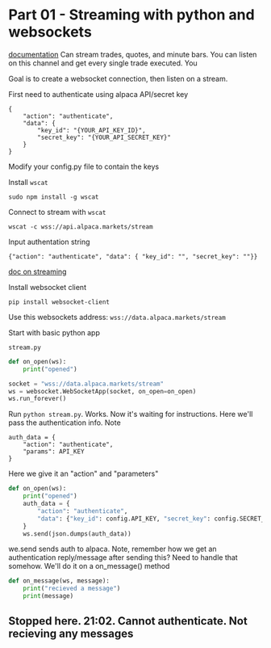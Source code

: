 # Part 01 - Streaming with python and websockets
[documentation](https://alpaca.markets/docs/api-documentation/api-v2/streaming/)
Can stream trades, quotes, and minute bars.  You can listen on this channel and get every single trade executed. You

Goal is to create a websocket connection, then listen on a stream.

First need to authenticate using alpaca API/secret key
```
{
    "action": "authenticate",
    "data": {
        "key_id": "{YOUR_API_KEY_ID}",
        "secret_key": "{YOUR_API_SECRET_KEY}"
    }
}
```

Modify your config.py file to contain the keys

Install `wscat`
```
sudo npm install -g wscat
```

Connect to stream with `wscat`
```
wscat -c wss://api.alpaca.markets/stream
```

Input authentation string

```
{"action": "authenticate", "data": { "key_id": "", "secret_key": ""}}
```
[doc on streaming](https://alpaca.markets/docs/api-documentation/api-v2/market-data/alpaca-data-api-v1/streaming/)

Install websocket client
```
pip install websocket-client
```

Use this websockets address: `wss://data.alpaca.markets/stream`

Start with basic python app

`stream.py`
```python
def on_open(ws):
    print("opened")

socket = "wss://data.alpaca.markets/stream"
ws = websocket.WebSocketApp(socket, on_open=on_open)
ws.run_forever()
```
Run `python stream.py`.  Works.  Now it's waiting for instructions.
Here we'll pass the authentication info.  Note
```
auth_data = {
    "action": "authenticate",
    "params": API_KEY
}
```

Here we give it an "action" and "parameters"

```python
def on_open(ws):
    print("opened")
    auth_data = {
        "action": "authenticate",
        "data": {"key_id": config.API_KEY, "secret_key": config.SECRET_KEY}
    }
    ws.send(json.dumps(auth_data))
```
we.send sends auth to alpaca.  Note, remember how we get an authentication reply/message after sending this?  Need to handle that somehow.  We'll do it on a on_message() method

```python
def on_message(ws, message):
    print("recieved a message")
    print(message)
```

## Stopped here.  21:02.  Cannot authenticate.  Not recieving any messages
